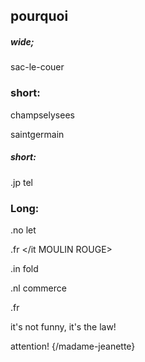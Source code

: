 ## pourquoi
##### wide;
sac-le-couer

### short:

champselysees

saintgermain

##### short:

.jp
tel

### Long:

.no
let 

.fr
</it MOULIN ROUGE>

.in
fold

.nl
commerce

.fr

it's not funny, it's the law!

attention! {/madame-jeanette}
